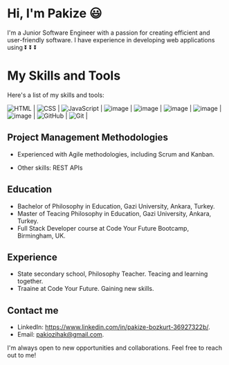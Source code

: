 # Hi, I'm Pakize :smiley:

I'm a Junior Software Engineer with a passion for creating efficient and user-friendly software. I have experience in developing web applications using 
⏬ ⏬ ⏬

# My Skills and Tools

Here's a list of my skills and tools:



 ![HTML](https://img.icons8.com/color/48/000000/html-5.png) |
 ![CSS](https://img.icons8.com/color/48/000000/css3.png) |
 ![JavaScript](https://img.icons8.com/color/48/000000/javascript.png) |
 ![image](https://user-images.githubusercontent.com/97640517/216728511-c0d6ec67-0675-4c6f-95e7-cfac877bf5ce.png) |
 ![image](https://user-images.githubusercontent.com/97640517/216728153-7cad6049-29d1-4665-bce9-4f8d2b13863d.png) |
 ![image](https://user-images.githubusercontent.com/97640517/216726721-edadde22-b734-494e-bd3f-24a22ca5932c.png)  |
 ![image](https://user-images.githubusercontent.com/97640517/216727740-bdd3d178-186d-462e-a039-877ea367a5e9.png)  |
 ![image](https://user-images.githubusercontent.com/97640517/216727393-ae82d707-38b0-474b-8741-58c1d67415ff.png)  |
 ![GitHub](https://img.icons8.com/color/48/000000/github.png) |
 ![Git](https://img.icons8.com/color/48/000000/git.png) |

 ## Project Management Methodologies
- Experienced with Agile methodologies, including Scrum and Kanban.

- Other skills: REST APIs


## Education
- Bachelor of Philosophy in Education, Gazi University, Ankara, Turkey.
- Master of Teacing Philosophy in Education, Gazi University, Ankara, Turkey.
- Full Stack Developer course at Code Your Future Bootcamp, Birmingham, UK.

## Experience
- State secondary school, Philosophy Teacher. Teacing and learning together.
- Traaine at Code Your Future. Gaining new skills.

## Contact me
- LinkedIn: https://www.linkedin.com/in/pakize-bozkurt-36927322b/.
- Email: pakiozihak@gmail.com.

I'm always open to new opportunities and collaborations. Feel free to reach out to me!

